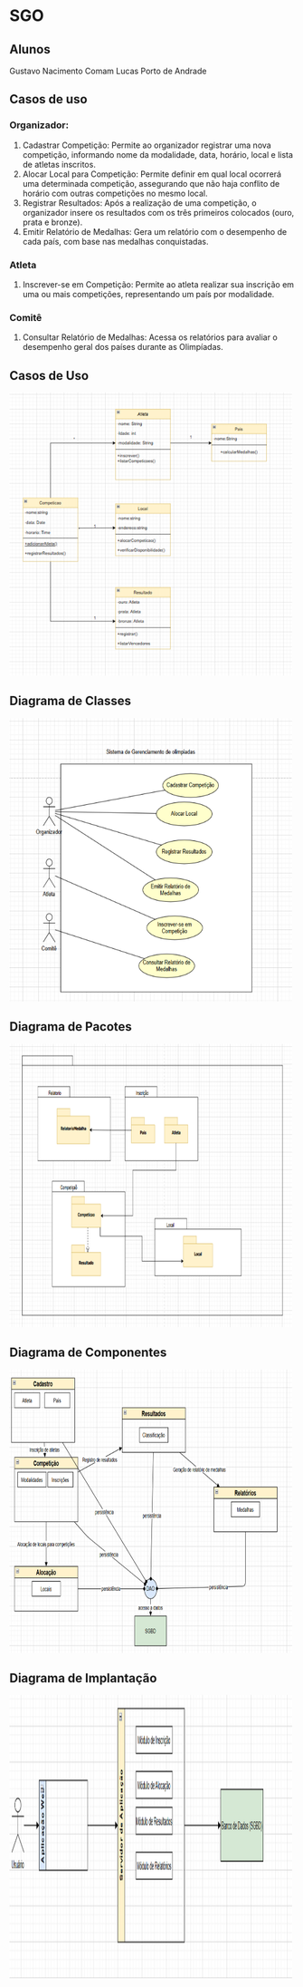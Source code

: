 # SGO

## Alunos
Gustavo Nacimento Comam
Lucas Porto de Andrade

## Casos de uso
### Organizador:
1.	Cadastrar Competição: Permite ao organizador registrar uma nova competição, informando nome da modalidade, data, horário, local e lista de atletas inscritos.
2.	Alocar Local para Competição: Permite definir em qual local ocorrerá uma determinada competição, assegurando que não haja conflito de horário com outras competições no mesmo local.
3.	Registrar Resultados: Após a realização de uma competição, o organizador insere os resultados com os três primeiros colocados (ouro, prata e bronze).
4.	Emitir Relatório de Medalhas: Gera um relatório com o desempenho de cada país, com base nas medalhas conquistadas.

### Atleta
1.	Inscrever-se em Competição: Permite ao atleta realizar sua inscrição em uma ou mais competições, representando um país por modalidade.
### Comitê
1.	Consultar Relatório de Medalhas: Acessa os relatórios para avaliar o desempenho geral dos países durante as Olimpíadas.

## Casos de Uso
<img width="500px" height="500px" src="https://github.com/LucasPorto18/SGO/blob/main/imagens/Captura%20de%20tela%202025-03-30%20234210.png
"/>

## Diagrama de Classes
<img width="500px" height="500px" src="https://github.com/LucasPorto18/SGO/blob/main/imagens/Captura%20de%20tela%202025-03-30%20234327.png"/>

## Diagrama de Pacotes
<img width="500px" height="500px" src="https://github.com/LucasPorto18/SGO/blob/main/imagens/Captura%20de%20tela%202025-03-30%20235244.png"/>

## Diagrama de Componentes

<img width="500px" height="500px" src="https://github.com/LucasPorto18/SGO/blob/main/imagens/Captura%20de%20tela%202025-03-31%20034408.png"/>

## Diagrama de Implantação

<img width="500px" height="500px" src="https://github.com/LucasPorto18/SGO/blob/main/imagens/Captura%20de%20tela%202025-03-31%20034607.png"/>








